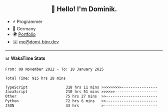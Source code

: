 <h2 align="center">👋 Hello! I'm Dominik.</h2>

- ⚡ Programmer
- 📍 Germany
- 🌍 [Portfolio](https://domi-btnr.dev)
- ✉️ [me@domi-btnr.dev](mailto://me@domi-btnr.dev)

---
📊 **WakaTime Stats**
<!--START_SECTION:waka-->

```txt
From: 09 November 2022 - To: 18 January 2025

Total Time: 915 hrs 28 mins

TypeScript                 318 hrs 11 mins >>>>>>>>>----------------   34.76 %
JavaScript                 210 hrs 51 mins >>>>>>-------------------   23.03 %
Other                      75 hrs 27 mins  >>-----------------------   08.24 %
Python                     72 hrs 6 mins   >>-----------------------   07.88 %
JSON                       43 hrs          >------------------------   04.70 %
```

<!--END_SECTION:waka-->
